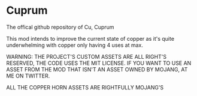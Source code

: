 # Cuprum
The offical github repository of Cu, Cuprum

This mod intends to improve the current state of copper as it's quite underwhelming with copper only having 4 uses at max.

WARNING: THE PROJECT'S CUSTOM ASSETS ARE ALL RIGHT'S RESERVED, THE CODE USES THE MIT LICENSE. IF YOU WANT TO USE AN ASSET FROM THE MOD THAT ISN'T AN ASSET OWNED BY MOJANG, AT ME ON TWITTER.

ALL THE COPPER HORN ASSETS ARE RIGHTFULLY MOJANG'S 
